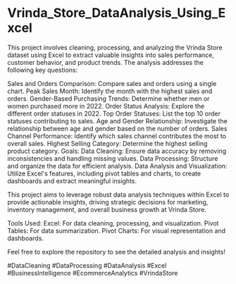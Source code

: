 # Vrinda_Store_DataAnalysis_Using_Excel

This project involves cleaning, processing, and analyzing the Vrinda Store dataset using Excel to extract valuable insights into sales performance, customer behavior, and product trends. The analysis addresses the following key questions:

Sales and Orders Comparison: Compare sales and orders using a single chart.
Peak Sales Month: Identify the month with the highest sales and orders.
Gender-Based Purchasing Trends: Determine whether men or women purchased more in 2022.
Order Status Analysis: Explore the different order statuses in 2022.
Top Order Statuses: List the top 10 order statuses contributing to sales.
Age and Gender Relationship: Investigate the relationship between age and gender based on the number of orders.
Sales Channel Performance: Identify which sales channel contributes the most to overall sales.
Highest Selling Category: Determine the highest selling product category.
Goals:
Data Cleaning: Ensure data accuracy by removing inconsistencies and handling missing values.
Data Processing: Structure and organize the data for efficient analysis.
Data Analysis and Visualization: Utilize Excel's features, including pivot tables and charts, to create dashboards and extract meaningful insights.

This project aims to leverage robust data analysis techniques within Excel to provide actionable insights, driving strategic decisions for marketing, inventory management, and overall business growth at Vrinda Store.

Tools Used:
Excel: For data cleaning, processing, and visualization.
Pivot Tables: For data summarization.
Pivot Charts: For visual representation and dashboards.

Feel free to explore the repository to see the detailed analysis and insights!

#DataCleaning #DataProcessing #DataAnalysis #Excel #BusinessIntelligence #EcommerceAnalytics #VrindaStore
